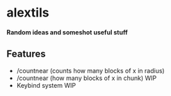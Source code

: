 # alextils
#### Random ideas and someshot useful stuff

## Features
- /countnear <radius> <block> (counts how many blocks of x in radius)
- /countnear <block> (how many blocks of x in chunk) WIP
- Keybind system WIP

